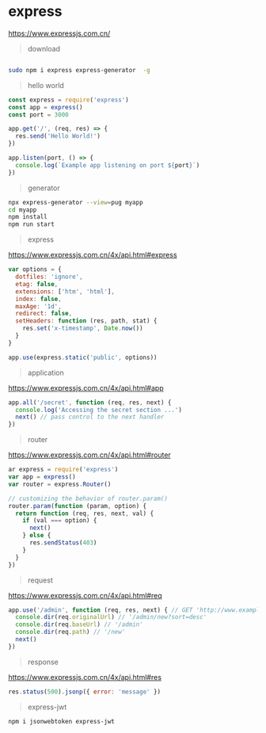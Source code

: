 # express

https://www.expressjs.com.cn/


> download

``` bash

sudo npm i express express-generator  -g

```

> hello world

``` js
const express = require('express')
const app = express()
const port = 3000

app.get('/', (req, res) => {
  res.send('Hello World!')
})

app.listen(port, () => {
  console.log(`Example app listening on port ${port}`)
})

```

> generator

``` bash
npx express-generator --view=pug myapp
cd myapp
npm install
npm run start
```

> express

https://www.expressjs.com.cn/4x/api.html#express

``` js
var options = {
  dotfiles: 'ignore',
  etag: false,
  extensions: ['htm', 'html'],
  index: false,
  maxAge: '1d',
  redirect: false,
  setHeaders: function (res, path, stat) {
    res.set('x-timestamp', Date.now())
  }
}

app.use(express.static('public', options))
```
> application

https://www.expressjs.com.cn/4x/api.html#app

``` js
app.all('/secret', function (req, res, next) {
  console.log('Accessing the secret section ...')
  next() // pass control to the next handler
})
```
> router

https://www.expressjs.com.cn/4x/api.html#router

``` js
ar express = require('express')
var app = express()
var router = express.Router()

// customizing the behavior of router.param()
router.param(function (param, option) {
  return function (req, res, next, val) {
    if (val === option) {
      next()
    } else {
      res.sendStatus(403)
    }
  }
})
```
> request

https://www.expressjs.com.cn/4x/api.html#req

``` js
app.use('/admin', function (req, res, next) { // GET 'http://www.example.com/admin/new?sort=desc'
  console.dir(req.originalUrl) // '/admin/new?sort=desc'
  console.dir(req.baseUrl) // '/admin'
  console.dir(req.path) // '/new'
  next()
})
```
> response

https://www.expressjs.com.cn/4x/api.html#res

``` js
res.status(500).jsonp({ error: 'message' })

```

> express-jwt

``` basj
npm i jsonwebtoken express-jwt 

```
